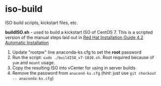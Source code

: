# iso-build
ISO build scripts, kickstart files, etc.

**buildISO.sh** - used to build a kickstart ISO of CentOS 7.  This is a scripted version of the manual steps laid out in [Red Hat Installation Guide 4.2 Automatic Installation](https://access.redhat.com/documentation/en-us/red_hat_enterprise_linux/7/html/installation_guide/sect-simple-install-kickstart)

1. Update "rootpw" line anaconda-ks.cfg to set the **root** password
2. Run the script: `sudo ./buildISO_v7-1810.sh`.  Root required because of `yum` and `mount` usage.
3. Copy the resulting ISO into vCenter for using in server builds
4. Remove the password from `anacond-ks.cfg` (*hint*: just use `git checkout -- anaconda-ks.cfg`)
